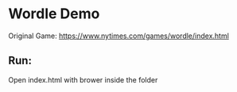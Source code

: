 Wordle Demo
===

Original Game: https://www.nytimes.com/games/wordle/index.html

Run:
----
Open index.html with brower inside the folder
